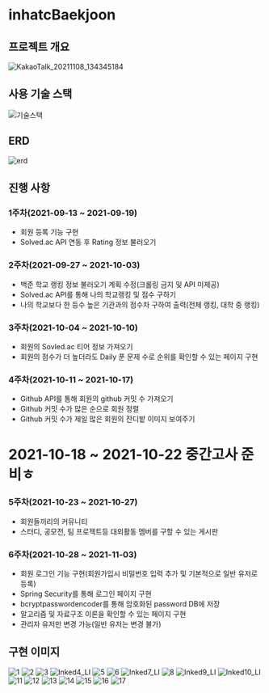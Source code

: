 # inhatcBaekjoon

## 프로젝트 개요

![KakaoTalk_20211108_134345184](https://user-images.githubusercontent.com/78605779/140685845-9647634a-7d18-4f72-9cf6-c7123b49a75d.jpg)

## 사용 기술 스택

![기술스택](https://user-images.githubusercontent.com/78605779/141418721-cdfc39e3-10f6-4076-90bb-1a931f6bc595.PNG)

## ERD

![erd](https://user-images.githubusercontent.com/78605779/141423824-e92534be-9d92-4b90-b3a6-661392311dc2.PNG)

## 진행 사항

### 1주차(2021-09-13 ~ 2021-09-19)

<ul>
    <li>회원 등록 기능 구현</li>
    <li> Solved.ac API 연동 후 Rating 정보 불러오기</li>
</ul>

### 2주차(2021-09-27 ~ 2021-10-03)

<ul>
    <li>백준 학교 랭킹 정보 불러오기 계획 수정(크롤링 금지 및 API 미제공)</li>
    <li> Solved.ac API를 통해 나의 학교랭킹 및 점수 구하기</li>
    <li> 나의 학교보다 한 등수 높은 기관과의 점수차 구하여 출력(전체 랭킹, 대학 중 랭킹)</li>
</ul>

### 3주차(2021-10-04 ~ 2021-10-10)

<ul>
    <li>회원의 Sovled.ac 티어 정보 가져오기</li>
    <li> 회원의 점수가 더 높더라도 Daily 푼 문제 수로 순위를 확인할 수 있는 페이지 구현</li>
</ul>

### 4주차(2021-10-11 ~ 2021-10-17)

<ul>
    <li>Github API를 통해 회원의 github 커밋 수 가져오기</li>
    <li> Github 커밋 수가 많은 순으로 회원 정렬</li>
    <li> Github 커밋 수가 제일 많은 회원의 잔디밭 이미지 보여주기</li>
</ul>

# 2021-10-18 ~ 2021-10-22 중간고사 준비ㅎ

### 5주차(2021-10-23 ~ 2021-10-27)

<ul>
    <li>회원들끼리의 커뮤니티</li>
    <li> 스터디, 공모전, 팀 프로젝트등 대외활동 멤버를 구할 수 있는 게시판</li>
</ul>

### 6주차(2021-10-28 ~ 2021-11-03)

<ul>
    <li>회원 로그인 기능 구현(회원가입시 비밀번호 입력 추가 및 기본적으로 일반 유저로 등록)</li>
    <li> Spring Security를 통해 로그인 페이지 구현</li>
    <li> bcryptpasswordencoder를 통해 암호화된 password DB에 저장</li>
    <li> 알고리즘 및 자료구조 이론을 확인할 수 있는 페이지 구현</li>
    <li> 관리자 유저만 변경 가능(일반 유저는 변경 불가)</li>
</ul>

## 구현 이미지

![1](https://user-images.githubusercontent.com/78605779/140614459-89a43211-23a1-49f7-a013-a74dc06d4c2d.PNG)
![2](https://user-images.githubusercontent.com/78605779/140614479-342cf395-afed-41a5-991b-4615d6305cc4.PNG)
![3](https://user-images.githubusercontent.com/78605779/140614483-dcbbfa9c-e7d6-4fff-8633-70ab231c1db6.PNG)
![Inked4_LI](https://user-images.githubusercontent.com/78605779/140614631-3eca37f8-8830-4e5f-b523-7346ca3b5b80.jpg)
![5](https://user-images.githubusercontent.com/78605779/140614485-11efaca5-3161-4d48-a1a2-6fa669c1a78e.PNG)
![6](https://user-images.githubusercontent.com/78605779/140614486-37460da4-39ac-458c-afd3-ab85d60e7d4f.PNG)
![Inked7_LI](https://user-images.githubusercontent.com/78605779/140614635-ccd0f0f5-d89a-42d0-b7fb-d6c27fb64103.jpg)
![8](https://user-images.githubusercontent.com/78605779/140614490-352f6a2d-6bd0-4186-93ec-dca16ad4b6a3.PNG)
![Inked9_LI](https://user-images.githubusercontent.com/78605779/140614638-4f052189-5c59-48fa-930a-0cd08e439366.jpg)
![Inked10_LI](https://user-images.githubusercontent.com/78605779/140614644-84ba0b11-0c9c-4e74-af9c-f68b81bfe7e4.jpg)
![11](https://user-images.githubusercontent.com/78605779/140614496-f1a301e2-4220-464d-9397-5a5ebbc00a33.PNG)
![12](https://user-images.githubusercontent.com/78605779/140614497-13b79e0a-4e5d-4a8e-9d58-6f314b3b41b7.PNG)
![13](https://user-images.githubusercontent.com/78605779/140614498-4f32580f-3507-489c-b936-68a46edbf780.PNG)
![14](https://user-images.githubusercontent.com/78605779/140614500-6a3fa97b-c928-4f25-a3fb-c4d499dad695.png)
![15](https://user-images.githubusercontent.com/78605779/140614501-eda894e7-db9f-40c0-aea7-c1f6c869c51b.PNG)
![16](https://user-images.githubusercontent.com/78605779/140614502-fdb415f0-7403-44fe-a18b-b42fec49ef5e.PNG)
![17](https://user-images.githubusercontent.com/78605779/140614503-f513315e-3b45-4c26-8d13-325dc7550a60.PNG)
